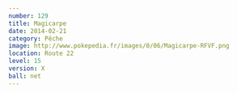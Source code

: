 ```yaml
---
number: 129
title: Magicarpe
date: 2014-02-21
category: Pêche
image: http://www.pokepedia.fr/images/0/06/Magicarpe-RFVF.png
location: Route 22
level: 15
version: X
ball: net
---
```

